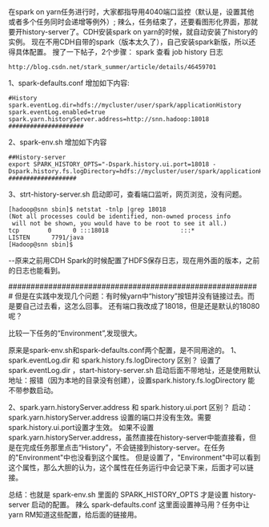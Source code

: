在spark on yarn任务进行时，大家都指导用4040端口监控（默认是，设置其他或者多个任务同时会递增等例外）;
辣么，任务结束了，还要看图形化界面，那就要开history-server了。CDH安装spark on yarn的时候，就自动安装了history的实例。
现在不用CDH自带的spark（版本太久了），自己安装spark新版，所以还得具体配置。
搜了一下帖子，2个步骤：
spark 查看 job history 日志
```
http://blog.csdn.net/stark_summer/article/details/46459701
```

1、spark-defaults.conf 增加如下内容:
```
#History
spark.eventLog.dir=hdfs://mycluster/user/spark/applicationHistory
spark.eventLog.enabled=true
spark.yarn.historyServer.address=http://snn.hadoop:18018
#####################
```

2、spark-env.sh 增加如下内容
```
##History-server
export SPARK_HISTORY_OPTS="-Dspark.history.ui.port=18018 -Dspark.history.fs.logDirectory=hdfs://mycluster/user/spark/applicationHistory"
###################
```
3、strt-history-server.sh 启动即可，查看端口监听，网页浏览，没有问题。

```
[hadoop@snn sbin]$ netstat -tnlp |grep 18018
(Not all processes could be identified, non-owned process info
 will not be shown, you would have to be root to see it all.)
tcp        0      0 :::18018                    :::*                        LISTEN      7791/java
[Hadoop@snn sbin]$
```
--原来之前用CDH Spark的时候配置了HDFS保存日志，现在用外面的版本，之前的日志也能看到。

#########################################################
但是在实践中发现几个问题：有时候yarn中“history”按钮并没有链接过去。而是要自己过去看，这怎么回事。
还有端口我改成了18018，但是还是默认的18080呢？

比较一下任务的“Environment”,发现很大。

原来是spark-env.sh和spark-defaults.conf两个配置，是不同用途的。
1、spark.eventLog.dir 和 spark.history.fs.logDirectory  区别？
设置了 spark.eventLog.dir ，start-history-server.sh 启动后面不带地址，还是使用默认地址：报错（因为本地的目录没有创建），设置spark.history.fs.logDirectory 能不带参数启动。

2、spark.yarn.historyServer.address 和 spark.history.ui.port 区别？
启动：spark.yarn.historyServer.address 设置的端口并没有生效。需要spark.history.ui.port设置才生效。
如果不设置spark.yarn.historyServer.address，虽然直接在history-server中能直接看，但是在完成任务那里点击“History”，不会链接到history-server。在任务的"Environment"中也没看到这个属性。
但是设置了，"Environment"中可以看到这个属性，那么大胆的认为，这个属性在任务运行中会记录下来，后面才可以链接。

总结：也就是 spark-env.sh 里面的 SPARK_HISTORY_OPTS 才是设置 history-server 启动的配置。
辣么 spark-defaults.conf 这里面设置神马用？任务中让yarn RM知道这些配置，给后面的链接用。
